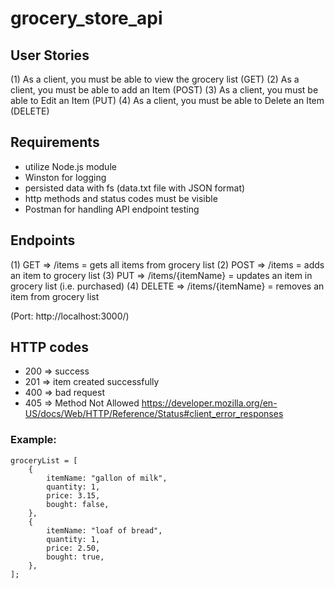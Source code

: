# grocery_store_api

## User Stories
(1) As a client, you must be able to view the grocery list (GET)
(2) As a client, you must be able to add an Item (POST)
(3) As a client, you must be able to Edit an Item (PUT)
(4) As a client, you must be able to Delete an Item (DELETE)


## Requirements
- utilize Node.js module
- Winston for logging
- persisted data with fs (data.txt file with JSON format)
- http methods and status codes must be visible
- Postman for handling API endpoint testing


## Endpoints
(1) GET => /items                  = gets all items from grocery list
(2) POST => /items                 = adds an item to grocery list
(3) PUT => /items/{itemName}             = updates an item in grocery list (i.e. purchased)
(4) DELETE => /items/{itemName}          = removes an item from grocery list 

(Port: http://localhost:3000/)

## HTTP codes
- 200 => success
- 201 => item created successfully
- 400 => bad request
- 405 => Method Not Allowed https://developer.mozilla.org/en-US/docs/Web/HTTP/Reference/Status#client_error_responses

### Example: 

```
groceryList = [
    {
        itemName: "gallon of milk",
        quantity: 1,
        price: 3.15,
        bought: false,
    },
    {
        itemName: "loaf of bread",
        quantity: 1,
        price: 2.50,
        bought: true,
    },
];
```